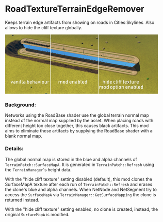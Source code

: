 # RoadTextureTerrainEdgeRemover
Keeps terrain edge artifacts from showing on roads in Cities:Skylines. Also allows to hide the cliff texture globally.

![screenshot showing the same scene without the mod, and with both of it's operating modes](./screenshot_annotated.webp)

### Background:
Networks using the RoadBase shader use the global terrain normal map instead of the normal map supplied by the asset.
When placing roads with different height too close together, this causes black artifacts.
This mod aims to eliminate those artifacts by supplying the RoadBase shader with a blank normal map.

### Details:
The global normal map is stored in the blue and alpha channels of `TerrainPatch::SurfaceMapA`.
It is generated in `TerrainPatch::Refresh` using the `TerrainManager`'s height data.

With the "hide cliff texture" setting disabled (default), this mod clones the SurfaceMapA texture after each run of `TerrainPatch::Refresh` and erases the clone's blue and alpha channels.
When NetNode and NetSegment try to access the `SurfaceMapA` via `TerrainManager::GetSurfaceMapping` the clone is returned instead.

With the "hide cliff texture" setting enabled, no clone is created, instead, the original `SurfaceMapA` is modified.